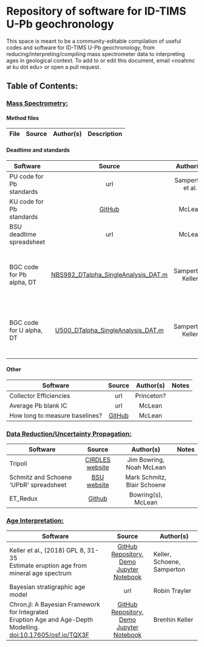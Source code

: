 # Repository of software for ID-TIMS U-Pb geochronology

This space is meant to be a community-editable compilation of useful codes and software for ID-TIMS U-Pb geochronology, from reducing/interpreting/compiling mass spectrometer data to interpreting ages in geological context.  To add to or edit this document, email \<noahmc at ku dot edu\> or open a pull request.

## Table of Contents:

### <u>Mass Spectrometry:</u>

#### Method files
| File | Source | Author(s) | Description |
|----------| :---------:| :---------: | ----------|

#### Deadtime and standards
| Software | Source | Author(s) | Notes |
|----------| :---------:| :---------: | ----------|
| PU code for Pb standards | url | Samperton et al. |
| KU code for Pb standards | [GitHub](https://github.com/noahmclean/TIMSLAB/tree/master/PbStandardsAnalysis) | McLean |
| BSU deadtime spreadsheet | url | McLean |
| BGC code for Pb alpha, DT | [NBS982_DTalpha_SingleAnalysis_DAT.m](src/NBS982_DTalpha_SingleAnalysis_DAT.m) | Samperton, Keller | Adapted for Sector 54 .DAT by Keller from Samperton src |
| BGC code for U alpha, DT | [U500_DTalpha_SingleAnalysis_DAT.m](src/U500_DTalpha_SingleAnalysis_DAT.m) | Samperton, Keller | Adapted for Sector 54 .DAT by Keller from Samperton src  |


#### Other
| Software | Source | Author(s) | Notes |
|----------| :---------:| :---------: | ----------|
| Collector Efficiencies | url | Princeton? | |
| Average Pb blank IC | url | McLean | |
| How long to measure baselines? | [GitHub](https://www.noahmclean.org/baseline-times/) | McLean | |


### <u>Data Reduction/Uncertainty Propagation:</u>

| Software | Source | Author(s) | Notes |
|----------| :---------:| :---------: | ----------|
| Tripoli | [CIRDLES website](http://cirdles.org/projects/tripoli/) | Jim Bowring, Noah McLean | |
| Schmitz and Schoene 'UPbR' spreadsheet | [BSU website](https://earth.boisestate.edu/isotope/labshare/data-reduction-software/) | Mark Schmitz, Blair Schoene | |
| ET_Redux | [Github](https://github.com/CIRDLES/ET_Redux/releases) | Bowring(s), McLean | |



### <u>Age Interpretation:</u>

| Software | Source | Author(s) |
|----------| :---------:| ----------|
| Keller et al., (2018) GPL 8, 31-35<br> Estimate eruption age from mineral age spectrum | [GitHub Repository](https://github.com/brenhinkeller/BayeZirChron.c), <br>[Demo Jupyter Notebook](https://mybinder.org/v2/gh/brenhinkeller/BayeZirChron.c/master?filepath=julia%2Fdemo.ipynb) | Keller, Schoene, Samperton |
| Bayesian stratigraphic age model | url | Robin Trayler
| Chron.jl: A Bayesian Framework for Integrated <br>Eruption Age and Age-Depth Modelling. <br> [doi:10.17605/osf.io/TQX3F](https://doi.org/10.17605/osf.io/TQX3F) | [GitHub Repository](https://github.com/brenhinkeller/Chron.jl), <br>[Demo Jupyter Notebook](https://mybinder.org/v2/gh/brenhinkeller/Chron.jl/master?filepath=examples%2Fdemo.ipynb)| Brenhin Keller



